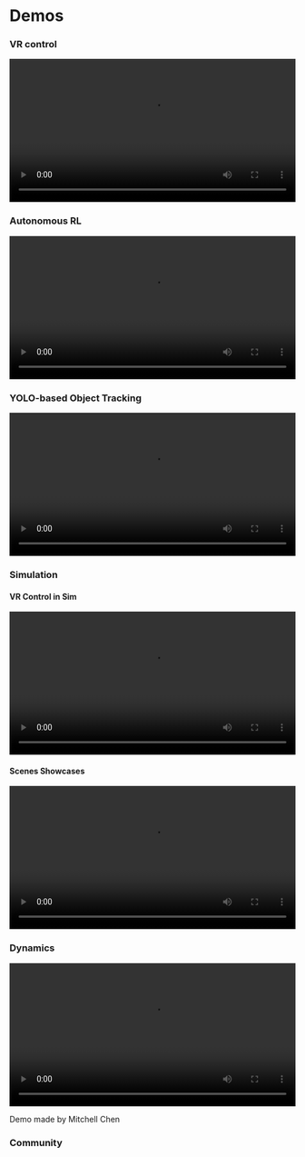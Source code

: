# Demos

### VR control

<video width="100%" controls>
  <source src="../_static/videos/Real_demos/XLeVR.mp4" type="video/mp4">
  Your browser does not support the video tag.
</video>

### Autonomous RL

<video width="100%" controls>
  <source src="../_static/videos/Real_demos/sim2real_2.mp4" type="video/mp4">
  Your browser does not support the video tag.
</video>

### YOLO-based Object Tracking

<video width="100%" controls>
  <source src="../_static/videos/Real_demos/yolo.mp4" type="video/mp4">
  Your browser does not support the video tag.
</video>

### Simulation

#### VR Control in Sim

<video width="100%" controls>
  <source src="../_static/videos/Sim_demos/XLeRobot_0_2_3.mp4" type="video/mp4">
  Your browser does not support the video tag.
</video>

#### Scenes Showcases
<video width="100%" controls>
  <source src="../_static/videos/Sim_demos/XLeRobot_0_1_5.mp4" type="video/mp4">
  Your browser does not support the video tag.
</video>



### Dynamics

<video width="100%" controls>
  <source src="../_static/videos/Real_demos/Dynamic.mp4" type="video/mp4">
  Your browser does not support the video tag.
</video>

Demo made by Mitchell Chen


### Community